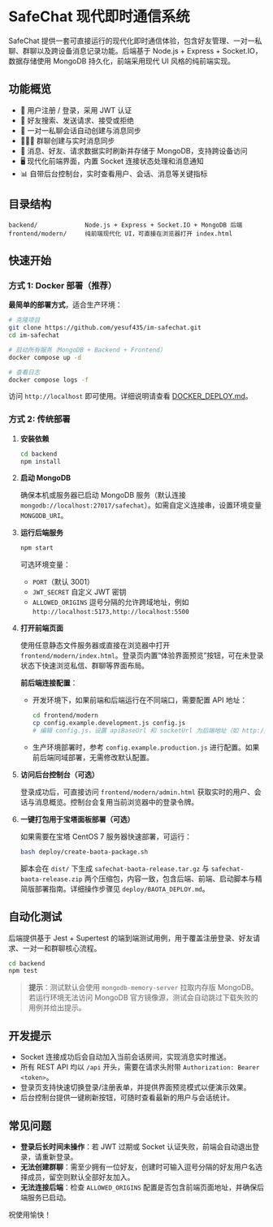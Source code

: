 # SafeChat 现代即时通信系统

SafeChat 提供一套可直接运行的现代化即时通信体验，包含好友管理、一对一私聊、群聊以及跨设备消息记录功能。后端基于 Node.js + Express + Socket.IO，数据存储使用 MongoDB 持久化，前端采用现代 UI 风格的纯前端实现。

## 功能概览

- 🔐 用户注册 / 登录，采用 JWT 认证
- 👥 好友搜索、发送请求、接受或拒绝
- 💬 一对一私聊会话自动创建与消息同步
- 🧑‍🤝‍🧑 群聊创建与实时消息同步
- 🔄 消息、好友、请求数据实时刷新并存储于 MongoDB，支持跨设备访问
- 🖥️ 现代化前端界面，内置 Socket 连接状态处理和消息通知
- 📊 自带后台控制台，实时查看用户、会话、消息等关键指标

## 目录结构

```
backend/             Node.js + Express + Socket.IO + MongoDB 后端
frontend/modern/     纯前端现代化 UI，可直接在浏览器打开 index.html
```

## 快速开始

### 方式 1: Docker 部署（推荐）

**最简单的部署方式**，适合生产环境：

```bash
# 克隆项目
git clone https://github.com/yesuf435/im-safechat.git
cd im-safechat

# 启动所有服务（MongoDB + Backend + Frontend）
docker compose up -d

# 查看日志
docker compose logs -f
```

访问 `http://localhost` 即可使用。详细说明请查看 [DOCKER_DEPLOY.md](DOCKER_DEPLOY.md)。

### 方式 2: 传统部署

1. **安装依赖**

   ```bash
   cd backend
   npm install
   ```

2. **启动 MongoDB**

   确保本机或服务器已启动 MongoDB 服务（默认连接 `mongodb://localhost:27017/safechat`）。如需自定义连接串，设置环境变量 `MONGODB_URI`。

3. **运行后端服务**

   ```bash
   npm start
   ```

   可选环境变量：

   - `PORT`（默认 3001）
   - `JWT_SECRET` 自定义 JWT 密钥
   - `ALLOWED_ORIGINS` 逗号分隔的允许跨域地址，例如 `http://localhost:5173,http://localhost:5500`

4. **打开前端页面**

   使用任意静态文件服务器或直接在浏览器中打开 `frontend/modern/index.html`。登录页内置“体验界面预览”按钮，可在未登录状态下快速浏览私信、群聊等界面布局。

   **前后端连接配置**：
   
   - 开发环境下，如果前端和后端运行在不同端口，需要配置 API 地址：
     ```bash
     cd frontend/modern
     cp config.example.development.js config.js
     # 编辑 config.js，设置 apiBaseUrl 和 socketUrl 为后端地址（如 http://localhost:3001）
     ```
   
   - 生产环境部署时，参考 `config.example.production.js` 进行配置。如果前后端同域部署，无需修改默认配置。

5. **访问后台控制台（可选）**

   登录成功后，可直接访问 `frontend/modern/admin.html` 获取实时的用户、会话与消息概览。控制台会复用当前浏览器中的登录令牌。

6. **一键打包用于宝塔面板部署（可选）**

   如果需要在宝塔 CentOS 7 服务器快速部署，可运行：

   ```bash
   bash deploy/create-baota-package.sh
   ```

   脚本会在 `dist/` 下生成 `safechat-baota-release.tar.gz` 与 `safechat-baota-release.zip` 两个压缩包，内容一致，包含后端、前端、启动脚本与精简版部署指南。详细操作步骤见 `deploy/BAOTA_DEPLOY.md`。

## 自动化测试

后端提供基于 Jest + Supertest 的端到端测试用例，用于覆盖注册登录、好友请求、一对一和群聊核心流程。

```bash
cd backend
npm test
```

> **提示**：测试默认会使用 `mongodb-memory-server` 拉取内存版 MongoDB。若运行环境无法访问 MongoDB 官方镜像源，测试会自动跳过下载失败的用例并给出提示。

## 开发提示

- Socket 连接成功后会自动加入当前会话房间，实现消息实时推送。
- 所有 REST API 均以 `/api` 开头，需要在请求头附带 `Authorization: Bearer <token>`。
- 登录页支持快速切换登录/注册表单，并提供界面预览模式以便演示效果。
- 后台控制台提供一键刷新按钮，可随时查看最新的用户与会话统计。

## 常见问题

- **登录后长时间未操作**：若 JWT 过期或 Socket 认证失败，前端会自动退出登录，请重新登录。
- **无法创建群聊**：需至少拥有一位好友，创建时可输入逗号分隔的好友用户名选择成员，留空则默认全部好友加入。
- **无法连接后端**：检查 `ALLOWED_ORIGINS` 配置是否包含前端页面地址，并确保后端服务已启动。

祝使用愉快！
